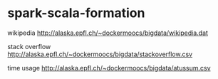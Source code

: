 # spark-scala-formation

wikipedia
http://alaska.epfl.ch/~dockermoocs/bigdata/wikipedia.dat

stack overflow
http://alaska.epfl.ch/~dockermoocs/bigdata/stackoverflow.csv

time usage
http://alaska.epfl.ch/~dockermoocs/bigdata/atussum.csv

